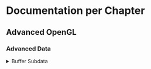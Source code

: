 # Documentation per Chapter

## Advanced OpenGL

### Advanced Data

<details>
<summary> Buffer Subdata </summary>

## Buffer Subdata

- Buffer content is target dependant. Binded to GL_ARRAY_BUFFER it means vertices, but something else when binded elsewhere.
- GLBufferSubData can be use to fill parts of a pre-allocated buffer.
```cpp 
glMapBuffer(GL_ARRAYBUFFER, GL_WRITE_ONLY); // return a void* to buffer adress memory. (Usefull to load from file to GPU without stocking in temp memory)
``` 
```cpp 
memcpy(ptr, data, sizeof(data)); // -- copy the data and then
GlUnmapBuffer(); // unmap the pointer.
``` 

#### Batching Vertex Attributes
- Insted of interleaving data in VAO like pos,normal,texcoord, 123123123 etc we can do 11122233 using SubData.
- Remplacer l'implémentation d'assimp par des subdata dans le VAO ? - Well, no, because interleaved it more optimal when reading vertex attributes in vertex shader

#### Copying Buffers
```cpp 
// -- Prototype
void  glCopyBufferSubData(GLenum readtarget, GLenum writetarget, GLintptr readoffset, GLintptr writeoffset, GLsizeptr size);
// -- You can bind to two specials buffers : copy and read buffer
glBindBuffer(GL_COPY_READ_BUFFER, vbo1);
glBindBuffer(GL_COPY_WRITE_BUFFER, vbo2);
// -- Then this read from vbo1 with 0 offset and copy to vbo2 with 0, 8 * sizeof(float) datas !
glCopyBufferSubData(GL_COPY_READ_BUFFER, GL_COPY_WRITE_BUFFER, 0, 0, 8 * sizeof(float));
```
</details>
